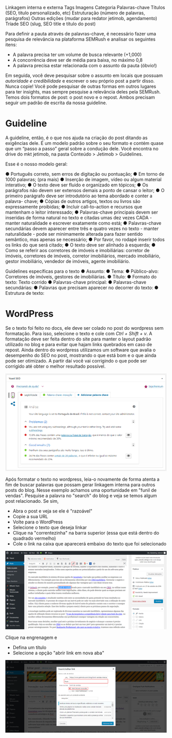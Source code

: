 <!-- TITLE: Criação de Post -->
<!-- SUBTITLE: Um passo a passo para estruturar um post no nosso blog -->

Linkagem interna e externa
Tags
Imagens
Categoria
Palavras-chave
Títulos (SEO, titulo personalizado, etc)
Estruturação (número de palavras, parágrafos)
Outras edições (mudar para redator jetimob, agendamento)
 Tríade SEO (slug, SEO title e título do post)

Para definir a pauta através de palavras-chave, é necessário fazer uma pesquisa de relevância na plataforma SEMRush e analisar os seguintes itens:

* A palavra precisa ter um volume de busca relevante (+1,000)
* A concorrência deve ser de média para baixa, no máximo 0,8 
* A palavra precisa estar relacionada com o assunto da pauta (óbvio!)

Em seguida, você deve pesquisar sobre o assunto em locais que possuam *autoridade e credibilidade* e escrever o seu próprio post a partir disso. Nunca copie!
Você pode pesquisar de outras formas em outros lugares para ter insights, mas sempre pesquise a relevância deles pela SEMRush. Temos dois formatos de post: o post novo e o repost. Ambos precisam seguir um padrão de escrita da nossa guideline.

# Guideline
A guideline, então, é o que nos ajuda na criação do post ditando as exigências dele. É um modelo padrão sobre o seu formato e contém quase que um “passo a passo” geral sobre a condução dele. Você encontra no drive do mkt jetimob, na pasta Conteúdo > Jetimob > Guidelines.

Esse é o nosso modelo geral:

● Português correto, sem erros de digitação ou pontuação;
● Em torno de 1000 palavras; (pra mais)
● Inserção de imagem, vídeo ou algum material interativo;
● O texto deve ser fluido e organizado em tópicos;
● Os parágrafos não devem ser extensos demais a ponto de cansar o leitor;
● O primeiro parágrafo deve ser introdutório ao tema abordado e conter a palavra-
chave;
● Cópias de outros artigos, textos ou livros são expressamente proibidas;
● Incluir call-to-action e recursos que mantenham o leitor interessado;
● Palavras-chave principais devem ser inseridas de forma natural no texto e citadas
umas dez vezes CADA - manter naturalidade e escrever exatamente como está;
● Palavras-chave secundárias devem aparecer entre três e quatro vezes no texto -
manter naturalidade - pode ser minimamente alterada para fazer sentido semântico,
mas apenas se necessário;
● Por favor, no rodapé inserir todos os links do que será citado;
● O texto deve ser alinhado à esquerda;
● Como se referir aos corretores de imóveis e imobiliárias: corretor de imóveis,
corretores de imóveis, corretor imobiliários, mercado imobiliário, gestor imobiliário,
vendedor de imóveis, agente imobiliário.

Guidelines específicas para o texto
● Assunto:
● Tema:
● Público-alvo: Corretores de imóveis, gestores de imobiliárias.
● Título:
● Formato do texto: Texto corrido
● Palavras-chave principal:
● Palavras-chave secundárias:
● Palavras que precisam aparecer no decorrer do texto:
● Estrutura de texto:

# WordPress 
Se o texto foi feito no docs, ele deve ser colado no post do wordpress sem formatação. Para isso, selecione o texto e cole com *Ctrl + Shift + v*. A formatação deve ser feita dentro do site para manter o layout padrão utilizado no blog e para evitar que hajam links quebrados em caso de repost. Ainda dentro do wordpress utilizamos um software que avalia o desempenho do SEO no post, mostrando o que está bom e o que ainda pode ser otimizado. A partir daí você vai corrigindo o que pode ser corrigido até obter o melhor resultado possível.

![Screenshot Www Jetimob Com 2018 08 01 16 23 11](/uploads/screenshot-www-jetimob-com-2018-08-01-16-23-11.png "Screenshot Www Jetimob Com 2018 08 01 16 23 11")

Após formatar o texto no wordpress, leia-o novamente de forma atenta a fim de buscar palavras que possam gerar linkagem interna para outros posts do blog. Nesse exemplo achamos uma oportunidade em "funil de vendas". Pesquise a palavra no "search" do blog e veja se temos algum post relacionado. Se sim,
- Abra o post e veja se ele é "razoável"
- Copie a sua URL
- Volte para o WordPress
- Selecione o texto que deseja linkar
- Clique na "correntezinha" na barra superior (essa que está dentro do quadrado vermelho)
- Cole o link na caixa que aparecerá embaixo do texto que foi selecionado

![Linkagem](/uploads/linkagem.png "Linkagem")


Clique na engrenagem e 
- Defina um título
- Selecione a opção "abrir link em nova aba"

![Linkagem 2](/uploads/linkagem-2.png "Linkagem 2")

